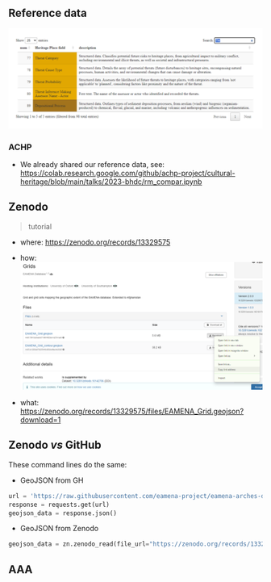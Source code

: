 ## Reference data

![EAMENA-fields](EAMENA-fields.png)

### ACHP

* We already shared our reference data, see: https://colab.research.google.com/github/achp-project/cultural-heritage/blob/main/talks/2023-bhdc/rm_compar.ipynb

## Zenodo
> tutorial

- where: https://zenodo.org/records/13329575

- how: ![EAMENA-zenodo-GS](EAMENA-zenodo-GS.png)

- what: https://zenodo.org/records/13329575/files/EAMENA_Grid.geojson?download=1


## Zenodo *vs* GitHub

These command lines do the same: 

* GeoJSON from GH
```py
url = 'https://raw.githubusercontent.com/eamena-project/eamena-arches-dev/main/dbs/database.eamena/data/reference_data/grids/EAMENA_Grid_contour.geojson'
response = requests.get(url)
geojson_data = response.json()
```

* GeoJSON from Zenodo
```py
geojson_data = zn.zenodo_read(file_url="https://zenodo.org/records/13329575/files/EAMENA_Grid_contour.geojson?download=1")
```

## AAA